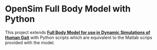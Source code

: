 # OpenSim Full Body Model with Python

This project extends [**Full Body Model for use in Dynamic Simulations of Human Gait**](https://simtk.org/projects/full_body) with Python scripts which are equivalent to the Matlab scrips provided with the model.





